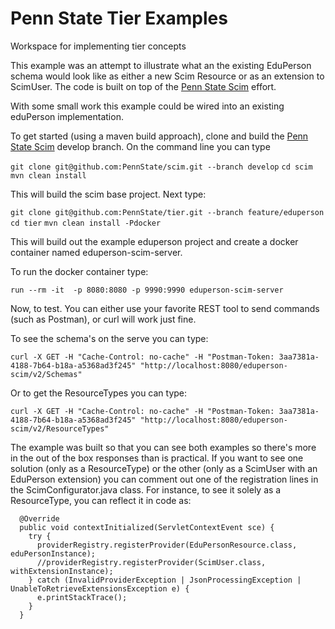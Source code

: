# Penn State Tier Examples
Workspace for implementing tier concepts

This example was an attempt to illustrate what an the existing EduPerson schema would look like as either a new Scim Resource 
or as an extension to ScimUser.  The code is built on top of the [Penn State Scim](https://github.com/PennState/scim) effort.

With some small work this example could be wired into an existing eduPerson implementation.

To get started (using a maven build approach), clone and build the [Penn State Scim](https://github.com/PennState/scim) develop branch.  On the command line 
you can type 

`git clone git@github.com:PennState/scim.git --branch develop`
`cd scim`
`mvn clean install`

This will build the scim base project.  Next type:

`git clone git@github.com:PennState/tier.git --branch feature/eduperson`
`cd tier`
`mvn clean install -Pdocker`

This will build out the example eduperson project and create a docker container named eduperson-scim-server.

To run the docker container type:

`run --rm -it  -p 8080:8080 -p 9990:9990 eduperson-scim-server`

Now, to test.  You can either use your favorite REST tool to send commands (such as Postman), or curl will work just fine.

To see the schema's on the serve you can type:

`curl -X GET -H "Cache-Control: no-cache" -H "Postman-Token: 3aa7381a-4188-7b64-b18a-a5368ad3f245" "http://localhost:8080/eduperson-scim/v2/Schemas"`

Or to get the ResourceTypes you can type:

`curl -X GET -H "Cache-Control: no-cache" -H "Postman-Token: 3aa7381a-4188-7b64-b18a-a5368ad3f245" "http://localhost:8080/eduperson-scim/v2/ResourceTypes"`

The example was built so that you can see both examples so there's more in the out of the box responses than is practical.  If you want to see one solution
(only as a ResourceType) or the other (only as a ScimUser with an EduPerson extension) you can comment out one of the registration
lines in the ScimConfigurator.java class.  For instance, to see it solely as a ResourceType, you can reflect it in code as:

 
``` 
  @Override
  public void contextInitialized(ServletContextEvent sce) {
    try {
      providerRegistry.registerProvider(EduPersonResource.class, eduPersonInstance);
      //providerRegistry.registerProvider(ScimUser.class, withExtensionInstance);
    } catch (InvalidProviderException | JsonProcessingException | UnableToRetrieveExtensionsException e) {
      e.printStackTrace();
    }
  } 
  ```
